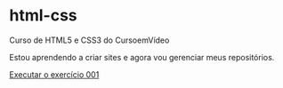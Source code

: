 # html-css
 Curso de HTML5 e CSS3 do CursoemVídeo

 Estou aprendendo a criar sites e agora vou gerenciar meus repositórios.

<a href="https://luiseduardo-bueno.github.io/html-css/exercicios/ex001/index.html">Executar o exercício 001</a>